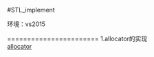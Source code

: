 #STL_implement

环境：vs2015 <br>


=======================
1.allocator的实现<br>
[allocator](https://github.com/scottdwdwdw/STL_implement/tree/master/allocator)

